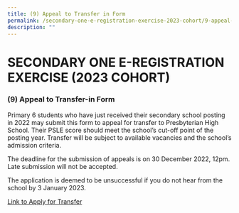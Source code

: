 ```yaml
---
title: (9) Appeal to Transfer in Form
permalink: /secondary-one-e-registration-exercise-2023-cohort/9-appeal-to-transfer-in-form/
description: ""
---
```

# **SECONDARY ONE E-REGISTRATION EXERCISE (2023 COHORT)**

### (9) Appeal to Transfer-in Form

Primary 6 students who have just received their secondary school posting in 2022 may submit this form to appeal for transfer to Presbyterian High School. Their PSLE score should meet the school’s cut-off point of the posting year. Transfer will be subject to available vacancies and the school’s admission criteria.

The deadline for the submission of appeals is on 30 December 2022, 12pm. Late submission will not be accepted.

The application is deemed to be unsuccessful if you do not hear from the school by 3 January 2023.

[Link to Apply for Transfer](https://go.gov.sg/phssec1appeal2023)